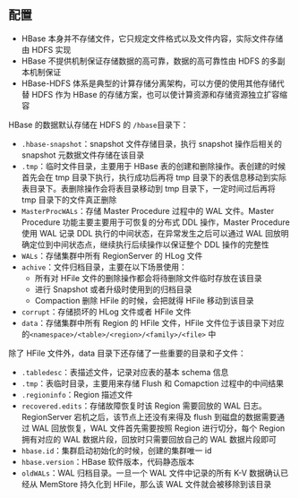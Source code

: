 ## 配置


- HBase 本身并不存储文件，它只规定文件格式以及文件内容，实际文件存储由 HDFS 实现
- HBase 不提供机制保证存储数据的高可靠，数据的高可靠性由 HDFS 的多副本机制保证
- HBase-HDFS 体系是典型的计算存储分离架构，可以方便的使用其他存储代替 HDFS 作为 HBase 的存储方案，也可以使计算资源和存储资源独立扩容缩容

HBase 的数据默认存储在 HDFS 的 ```/hbase```目录下：
- ```.hbase-snapshot```：snapshot 文件存储目录，执行 snapshot 操作后相关的 snapshot 元数据文件存储在该目录
- ```.tmp```：临时文件目录，主要用于 HBase 表的创建和删除操作。表创建的时候首先会在 tmp 目录下执行，执行成功后再将 tmp 目录下的表信息移动到实际表目录下。表删除操作会将表目录移动到 tmp 目录下，一定时间过后再将 tmp 目录下的文件真正删除
- ```MasterProcWALs```：存储 Master Procedure 过程中的 WAL 文件。Master Procedure 功能主要主要用于可恢复的分布式 DDL 操作，Master Procedure 使用 WAL 记录 DDL 执行的中间状态，在异常发生之后可以通过 WAL 回放明确定位到中间状态点，继续执行后续操作以保证整个 DDL 操作的完整性
- ```WALs```：存储集群中所有 RegionServer 的 HLog 文件
- ```achive```：文件归档目录，主要在以下场景使用：
  - 所有对 HFile 文件的删除操作都会将待删除文件临时存放在该目录
  - 进行 Snapshot 或者升级时使用到的归档目录
  - Compaction 删除 HFile 的时候，会把就得 HFile 移动到该目录
- ```corrupt```：存储损坏的 HLog 文件或者 HFile 文件
- ```data```：存储集群中所有 Region 的 HFile 文件，HFile 文件位于该目录下对应的```<namespace>/<table>/<region>/<family>/<file>``` 中

除了 HFile 文件外，data 目录下还存储了一些重要的目录和子文件：
- ```.tabledesc```：表描述文件，记录对应表的基本 schema 信息
- ```.tmp```：表临时目录，主要用来存储 Flush 和 Comapction 过程中的中间结果
- ```.regioninfo```：Region 描述文件
- ```recovered.edits```：存储故障恢复时该 Region 需要回放的 WAL 日志。RegionServer 宕机之后，该节点上还没有来得及 flush 到磁盘的数据需要通过 WAL 回放恢复，WAL 文件首先需要按照 Region 进行切分，每个 Region 拥有对应的 WAL 数据片段，回放时只需要回放自己的 WAL 数据片段即可
- ```hbase.id```：集群启动初始化的时候，创建的集群唯一 id
- ```hbase.version```：HBase 软件版本，代码静态版本
- ```oldWALs```：WAL 归档目录。一旦一个 WAL 文件中记录的所有 K-V 数据确认已经从 MemStore 持久化到 HFile，那么该 WAL 文件就会被移除到该目录
